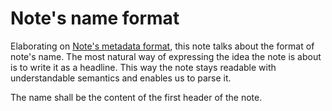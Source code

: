 [00000b]: ./00000b.md

# Note's name format

Elaborating on [Note's metadata format][00000b], this note talks about the
format of note's name. The most natural way of expressing the idea the note is
about is to write it as a headline. This way the note stays readable with
understandable semantics and enables us to parse it.

The name shall be the content of the first header of the note.
